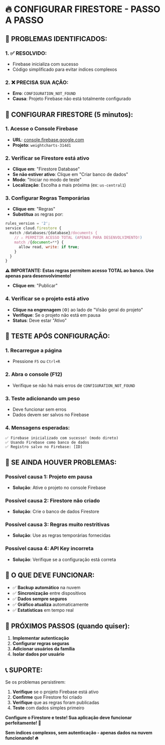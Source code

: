 # 🔥 **CONFIGURAR FIRESTORE - PASSO A PASSO**

## 🚨 **PROBLEMAS IDENTIFICADOS:**

### **1. ✅ RESOLVIDO:**
- Firebase inicializa com sucesso
- Código simplificado para evitar índices complexos

### **2. ❌ PRECISA SUA AÇÃO:**
- **Erro**: `CONFIGURATION_NOT_FOUND`
- **Causa**: Projeto Firebase não está totalmente configurado

## 🚀 **CONFIGURAR FIRESTORE (5 minutos):**

### **1. Acesse o Console Firebase**
- **URL**: [console.firebase.google.com](https://console.firebase.google.com)
- **Projeto**: `weightcharts-314d1`

### **2. Verificar se Firestore está ativo**
- **Clique em**: "Firestore Database"
- **Se não estiver ativo**: Clique em "Criar banco de dados"
- **Modo**: "Iniciar no modo de teste"
- **Localização**: Escolha a mais próxima (ex: `us-central1`)

### **3. Configurar Regras Temporárias**
- **Clique em**: "Regras"
- **Substitua** as regras por:

```javascript
rules_version = '2';
service cloud.firestore {
  match /databases/{database}/documents {
    // ⚠️ PERMITIR ACESSO TOTAL (APENAS PARA DESENVOLVIMENTO!)
    match /{document=**} {
      allow read, write: if true;
    }
  }
}
```

**⚠️ IMPORTANTE: Estas regras permitem acesso TOTAL ao banco. Use apenas para desenvolvimento!**

- **Clique em**: "Publicar"

### **4. Verificar se o projeto está ativo**
- **Clique na engrenagem** (⚙️) ao lado de "Visão geral do projeto"
- **Verifique**: Se o projeto não está em pausa
- **Status**: Deve estar "Ativo"

## 🧪 **TESTE APÓS CONFIGURAÇÃO:**

### **1. Recarregue a página**
- Pressione `F5` ou `Ctrl+R`

### **2. Abra o console (F12)**
- Verifique se não há mais erros de `CONFIGURATION_NOT_FOUND`

### **3. Teste adicionando um peso**
- Deve funcionar sem erros
- Dados devem ser salvos no Firebase

### **4. Mensagens esperadas:**
```
✅ Firebase inicializado com sucesso! (modo direto)
✅ Usando Firebase como banco de dados
✅ Registro salvo no Firebase: [ID]
```

## 🚨 **SE AINDA HOUVER PROBLEMAS:**

### **Possível causa 1: Projeto em pausa**
- **Solução**: Ative o projeto no console Firebase

### **Possível causa 2: Firestore não criado**
- **Solução**: Crie o banco de dados Firestore

### **Possível causa 3: Regras muito restritivas**
- **Solução**: Use as regras temporárias fornecidas

### **Possível causa 4: API Key incorreta**
- **Solução**: Verifique se a configuração está correta

## 📱 **O QUE DEVE FUNCIONAR:**

- ✅ **Backup automático** na nuvem
- ✅ **Sincronização** entre dispositivos
- ✅ **Dados sempre seguros**
- ✅ **Gráfico atualiza** automaticamente
- ✅ **Estatísticas** em tempo real

## 🔮 **PRÓXIMOS PASSOS (quando quiser):**

1. **Implementar autenticação**
2. **Configurar regras seguras**
3. **Adicionar usuários da família**
4. **Isolar dados por usuário**

## 📞 **SUPORTE:**

Se os problemas persistirem:
1. **Verifique** se o projeto Firebase está ativo
2. **Confirme** que Firestore foi criado
3. **Verifique** que as regras foram publicadas
4. **Teste** com dados simples primeiro

**Configure o Firestore e teste! Sua aplicação deve funcionar perfeitamente! 🚀**

**Sem índices complexos, sem autenticação - apenas dados na nuvem funcionando! 🔥**
